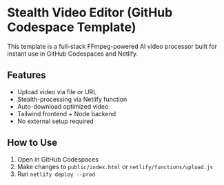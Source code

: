 # Stealth Video Editor (GitHub Codespace Template)

This template is a full-stack FFmpeg-powered AI video processor built for instant use in GitHub Codespaces and Netlify.

## Features
- Upload video via file or URL
- Stealth-processing via Netlify function
- Auto-download optimized video
- Tailwind frontend + Node backend
- No external setup required

## How to Use
1. Open in GitHub Codespaces
2. Make changes to `public/index.html` or `netlify/functions/upload.js`
3. Run `netlify deploy --prod`
